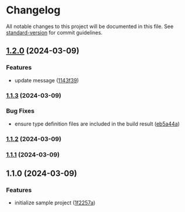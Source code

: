 # Changelog

All notable changes to this project will be documented in this file. See [standard-version](https://github.com/conventional-changelog/standard-version) for commit guidelines.

## [1.2.0](https://github.com/nabeliwo/sample-package/compare/v1.1.3...v1.2.0) (2024-03-09)


### Features

* update message ([1143f39](https://github.com/nabeliwo/sample-package/commit/1143f393fa7bc2712a6280aa846f09c7c7041ce9))

### [1.1.3](https://github.com/nabeliwo/sample-package/compare/v1.1.2...v1.1.3) (2024-03-09)


### Bug Fixes

* ensure type definition files are included in the build result ([eb5a44a](https://github.com/nabeliwo/sample-package/commit/eb5a44a6c6edf2bf9550a6da28383f54d8305624))

### [1.1.2](https://github.com/nabeliwo/sample-package/compare/v1.1.1...v1.1.2) (2024-03-09)

### [1.1.1](https://github.com/nabeliwo/sample-package/compare/v1.1.0...v1.1.1) (2024-03-09)

## 1.1.0 (2024-03-09)


### Features

* initialize sample project ([1f2257a](https://github.com/nabeliwo/sample-package/commit/1f2257a1ce22f15ceb18f2e5d1c98961d928b281))

